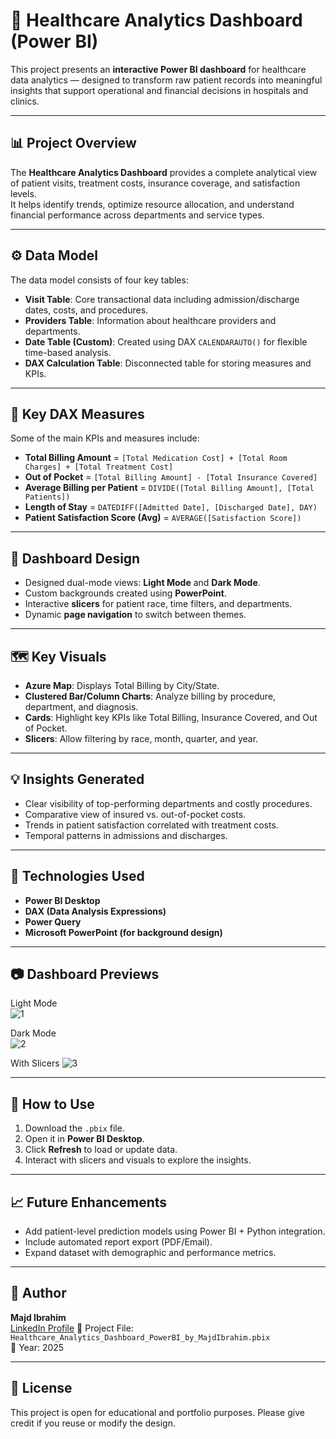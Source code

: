 # 🏥 Healthcare Analytics Dashboard (Power BI)

This project presents an **interactive Power BI dashboard** for healthcare data analytics — designed to transform raw patient records into meaningful insights that support operational and financial decisions in hospitals and clinics.

---

## 📊 Project Overview

The **Healthcare Analytics Dashboard** provides a complete analytical view of patient visits, treatment costs, insurance coverage, and satisfaction levels.  
It helps identify trends, optimize resource allocation, and understand financial performance across departments and service types.

---

## ⚙️ Data Model

The data model consists of four key tables:

- **Visit Table**: Core transactional data including admission/discharge dates, costs, and procedures.  
- **Providers Table**: Information about healthcare providers and departments.  
- **Date Table (Custom)**: Created using DAX `CALENDARAUTO()` for flexible time-based analysis.  
- **DAX Calculation Table**: Disconnected table for storing measures and KPIs.

---

## 🧮 Key DAX Measures

Some of the main KPIs and measures include:

- **Total Billing Amount** = `[Total Medication Cost] + [Total Room Charges] + [Total Treatment Cost]`  
- **Out of Pocket** = `[Total Billing Amount] - [Total Insurance Covered]`  
- **Average Billing per Patient** = `DIVIDE([Total Billing Amount], [Total Patients])`  
- **Length of Stay** = `DATEDIFF([Admitted Date], [Discharged Date], DAY)`  
- **Patient Satisfaction Score (Avg)** = `AVERAGE([Satisfaction Score])`

---

## 🎨 Dashboard Design

- Designed dual-mode views: **Light Mode** and **Dark Mode**.
- Custom backgrounds created using **PowerPoint**.
- Interactive **slicers** for patient race, time filters, and departments.
- Dynamic **page navigation** to switch between themes.

---

## 🗺️ Key Visuals

- **Azure Map**: Displays Total Billing by City/State.  
- **Clustered Bar/Column Charts**: Analyze billing by procedure, department, and diagnosis.  
- **Cards**: Highlight key KPIs like Total Billing, Insurance Covered, and Out of Pocket.  
- **Slicers**: Allow filtering by race, month, quarter, and year.

---

## 💡 Insights Generated

- Clear visibility of top-performing departments and costly procedures.  
- Comparative view of insured vs. out-of-pocket costs.  
- Trends in patient satisfaction correlated with treatment costs.  
- Temporal patterns in admissions and discharges.

---

## 🧠 Technologies Used

- **Power BI Desktop**  
- **DAX (Data Analysis Expressions)**  
- **Power Query**  
- **Microsoft PowerPoint (for background design)**  

---

## 📷 Dashboard Previews

Light Mode  
![1](https://github.com/user-attachments/assets/f11c1b32-b888-43b5-921f-e67251e40a44)

Dark Mode  
![2](https://github.com/user-attachments/assets/34f3ed8e-1b3c-480a-bd60-aa2465a15caa)

With Slicers
![3](https://github.com/user-attachments/assets/9cb12ec3-6022-4d1c-b252-bed92565c083)

---

## 🚀 How to Use

1. Download the `.pbix` file.  
2. Open it in **Power BI Desktop**.  
3. Click **Refresh** to load or update data.  
4. Interact with slicers and visuals to explore the insights.  

---

## 📈 Future Enhancements

- Add patient-level prediction models using Power BI + Python integration.  
- Include automated report export (PDF/Email).  
- Expand dataset with demographic and performance metrics.

---

## 👤 Author

**Majd Ibrahim**  
[LinkedIn Profile](https://linkedin.com/in/majd-ibrahim-6a02bb200/)
📂 Project File: `Healthcare_Analytics_Dashboard_PowerBI_by_MajdIbrahim.pbix`  
📅 Year: 2025  

---

## 📎 License

This project is open for educational and portfolio purposes. Please give credit if you reuse or modify the design.





